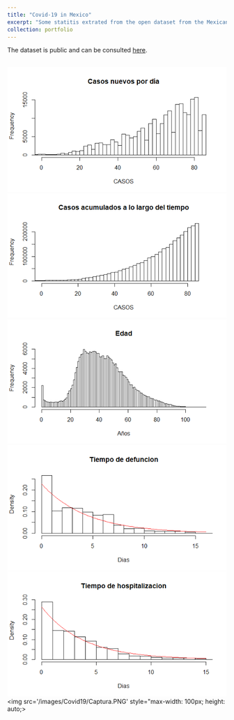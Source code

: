 ```yaml
---
title: "Covid-19 in Mexico"
excerpt: "Some statitis extrated from the open dataset from the Mexican Goverment.    <br/><img src='/images/ages.jpg'>"
collection: portfolio
---
```


The dataset is public and can be consulted [here](https://datos.gob.mx/busca/dataset/informacion-referente-a-casos-covid-19-en-mexico).

<br/><img src='/images/Covid19/nd.png'>
<br/><img src='/images/Covid19/ct.png'>
<br/><img src='/images/Covid19/edad.png'>
<br/><img src='/images/Covid19/TD.png'>
<br/><img src='/images/Covid19/TH.png'>
<br/><img src='/images/Covid19/Captura.PNG' style="max-width: 100px; height: auto;>
